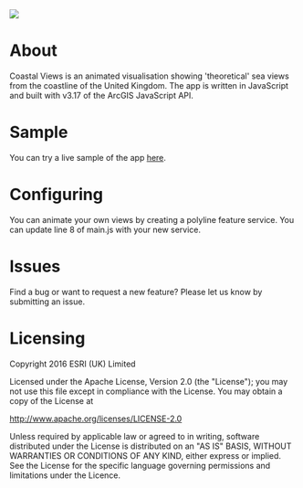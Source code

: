 <img src="https://github.com/maplabs/maplabs.github.io/blob/master/img/placeholder_coastal_350x150.png?raw=true">

# About

Coastal Views is an animated visualisation showing 'theoretical' sea views from the coastline of the United Kingdom. The app is written in JavaScript and built with v3.17 of the ArcGIS JavaScript API.


# Sample

You can try a live sample of the app [here](https://apps.esriuk.com/app/CoastalViews/2/wmt/view/49c7d86935944b2cbb616a35f3f29ed2/index.html).

# Configuring

You can animate your own views by creating a polyline feature service. You can update line 8 of main.js with your new service.

# Issues

Find a bug or want to request a new feature? Please let us know by submitting an issue.

# Licensing

Copyright 2016 ESRI (UK) Limited

Licensed under the Apache License, Version 2.0 (the "License"); you may not use this file except in compliance with the License. You may obtain a copy of the License at

http://www.apache.org/licenses/LICENSE-2.0

Unless required by applicable law or agreed to in writing, software distributed under the License is distributed on an "AS IS" BASIS, WITHOUT WARRANTIES OR CONDITIONS OF ANY KIND, either express or implied. See the License for the specific language governing permissions and limitations under the Licence.
